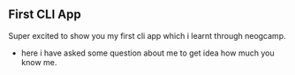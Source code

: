 ## First CLI App

Super excited to show you my first cli app which i learnt through neogcamp. 
* here i have asked some question about me to get idea how much you know me.